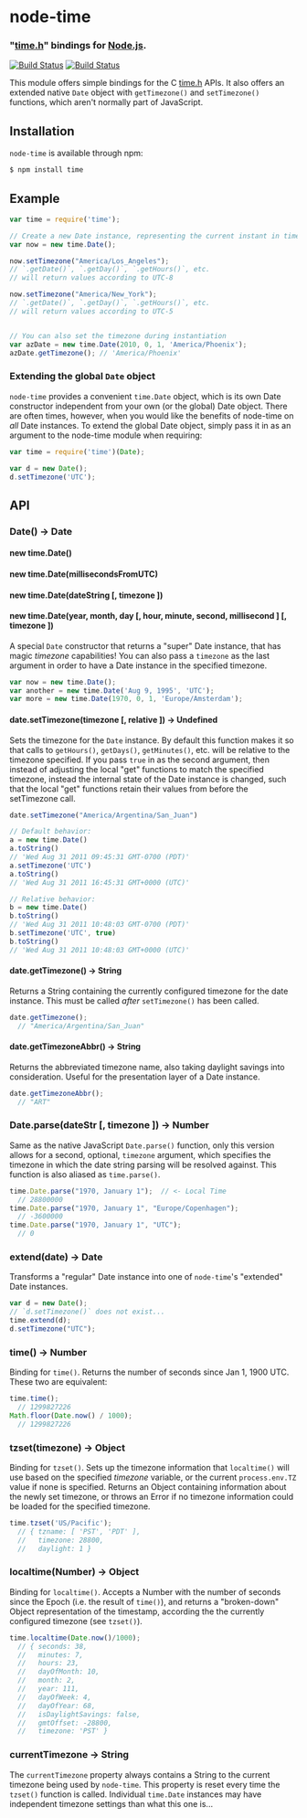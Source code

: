 node-time
=========
### "[time.h][]" bindings for [Node.js][Node].
[![Build Status](https://travis-ci.org/TooTallNate/node-time.svg?branch=master)](https://travis-ci.org/TooTallNate/node-time)
[![Build Status](https://ci.appveyor.com/api/projects/status/weml61hm3ebh5mnt/branch/master?svg=true)](https://ci.appveyor.com/project/TooTallNate/node-time/branch/master)


This module offers simple bindings for the C [time.h][] APIs.
It also offers an extended native `Date` object with `getTimezone()`
and `setTimezone()` functions, which aren't normally part of JavaScript.


Installation
------------

`node-time` is available through npm:

``` bash
$ npm install time
```


Example
-------

``` javascript
var time = require('time');

// Create a new Date instance, representing the current instant in time
var now = new time.Date();

now.setTimezone("America/Los_Angeles");
// `.getDate()`, `.getDay()`, `.getHours()`, etc.
// will return values according to UTC-8

now.setTimezone("America/New_York");
// `.getDate()`, `.getDay()`, `.getHours()`, etc.
// will return values according to UTC-5


// You can also set the timezone during instantiation
var azDate = new time.Date(2010, 0, 1, 'America/Phoenix');
azDate.getTimezone(); // 'America/Phoenix'
```

### Extending the global `Date` object

`node-time` provides a convenient `time.Date` object, which is its own Date
constructor independent from your own (or the global) Date object. There are often
times, however, when you would like the benefits of node-time on *all* Date
instances. To extend the global Date object, simply pass it in as an argument to
the node-time module when requiring:

``` js
var time = require('time')(Date);

var d = new Date();
d.setTimezone('UTC');
```


API
---


### Date() -> Date
#### new time.Date()
#### new time.Date(millisecondsFromUTC)
#### new time.Date(dateString [, timezone ])
#### new time.Date(year, month, day [, hour, minute, second, millisecond ] [, timezone ])

A special `Date` constructor that returns a "super" Date instance, that has
magic _timezone_ capabilities! You can also pass a `timezone` as the last
argument in order to have a Date instance in the specified timezone.

``` javascript
var now = new time.Date();
var another = new time.Date('Aug 9, 1995', 'UTC');
var more = new time.Date(1970, 0, 1, 'Europe/Amsterdam');
```


#### date.setTimezone(timezone [, relative ]) -> Undefined

Sets the timezone for the `Date` instance. By default this function makes it so
that calls to `getHours()`, `getDays()`, `getMinutes()`, etc. will be relative to
the timezone specified. If you pass `true` in as the second argument, then
instead of adjusting the local "get" functions to match the specified timezone,
instead the internal state of the Date instance is changed, such that the local
"get" functions retain their values from before the setTimezone call.

``` javascript
date.setTimezone("America/Argentina/San_Juan")

// Default behavior:
a = new time.Date()
a.toString()
// 'Wed Aug 31 2011 09:45:31 GMT-0700 (PDT)'
a.setTimezone('UTC')
a.toString()
// 'Wed Aug 31 2011 16:45:31 GMT+0000 (UTC)'

// Relative behavior:
b = new time.Date()
b.toString()
// 'Wed Aug 31 2011 10:48:03 GMT-0700 (PDT)'
b.setTimezone('UTC', true)
b.toString()
// 'Wed Aug 31 2011 10:48:03 GMT+0000 (UTC)'
```


#### date.getTimezone() -> String

Returns a String containing the currently configured timezone for the date instance.
This must be called _after_ `setTimezone()` has been called.

``` javascript
date.getTimezone();
  // "America/Argentina/San_Juan"
```


#### date.getTimezoneAbbr() -> String

Returns the abbreviated timezone name, also taking daylight savings into consideration.
Useful for the presentation layer of a Date instance.

``` javascript
date.getTimezoneAbbr();
  // "ART"
```


### Date.parse(dateStr [, timezone ]) -> Number

Same as the native JavaScript `Date.parse()` function, only this version allows
for a second, optional, `timezone` argument, which specifies the timezone in
which the date string parsing will be resolved against. This function is also
aliased as `time.parse()`.

``` javascript
time.Date.parse("1970, January 1");  // <- Local Time
  // 28800000
time.Date.parse("1970, January 1", "Europe/Copenhagen");
  // -3600000
time.Date.parse("1970, January 1", "UTC");
  // 0
```


### extend(date) -> Date

Transforms a "regular" Date instance into one of `node-time`'s "extended" Date instances.

``` javascript
var d = new Date();
// `d.setTimezone()` does not exist...
time.extend(d);
d.setTimezone("UTC");
```


### time() -> Number

Binding for `time()`. Returns the number of seconds since Jan 1, 1900 UTC.
These two are equivalent:

``` javascript
time.time();
  // 1299827226
Math.floor(Date.now() / 1000);
  // 1299827226
```


### tzset(timezone) -> Object

Binding for `tzset()`. Sets up the timezone information that `localtime()` will
use based on the specified _timezone_ variable, or the current `process.env.TZ`
value if none is specified. Returns an Object containing information about the
newly set timezone, or throws an Error if no timezone information could be loaded
for the specified timezone.

``` javascript
time.tzset('US/Pacific');
  // { tzname: [ 'PST', 'PDT' ],
  //   timezone: 28800,
  //   daylight: 1 }
```


### localtime(Number) -> Object

Binding for `localtime()`. Accepts a Number with the number of seconds since the
Epoch (i.e. the result of `time()`), and returns a "broken-down" Object
representation of the timestamp, according the the currently configured timezone
(see `tzset()`).

``` javascript
time.localtime(Date.now()/1000);
  // { seconds: 38,
  //   minutes: 7,
  //   hours: 23,
  //   dayOfMonth: 10,
  //   month: 2,
  //   year: 111,
  //   dayOfWeek: 4,
  //   dayOfYear: 68,
  //   isDaylightSavings: false,
  //   gmtOffset: -28800,
  //   timezone: 'PST' }
```


### currentTimezone -> String

The `currentTimezone` property always contains a String to the current timezone
being used by `node-time`. This property is reset every time the `tzset()`
function is called. Individual `time.Date` instances may have independent
timezone settings than what this one is...


[Node]: http://nodejs.org
[time.h]: http://en.wikipedia.org/wiki/Time.h
